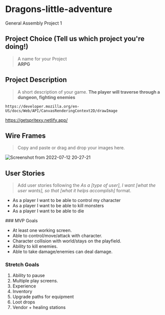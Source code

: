 # Dragons-little-adventure
General Assembly Project 1


## Project Choice (Tell us which project you're doing!)
> A name for your Project  
    <strong>ARPG</strong>
## Project Description
> A short description of your game.
    <strong>The player will traverse through a dungeon, fighting enemies</strong>
    
    https://developer.mozilla.org/en-US/docs/Web/API/CanvasRenderingContext2D/drawImage

   https://getspritexy.netlify.app/
   

## Wire Frames
> Copy and paste or drag and drop your images here.

![Screenshot from 2022-07-12 20-27-21](https://media.git.generalassemb.ly/user/43741/files/8c14e94a-af9b-463e-adf3-5c6128c00cbd)

## User Stories
> Add user stories following the _As a [type of user], I want [what the user wants], so that [what it helps accomplish]_ format.
<ul>
<li>As a player I want to be able to control my character</li>
<li>As a player I want to be able to kill monsters</li>
<li>As a player I want to be able to die</li>
</ul>
### MVP Goals
<ul>
<li>At least one working screen. </li>
<li>Able to control/move/attack with character.</li>
<li>Character collision with world/stays on the playfield.</li>
<li>Ability to kill enemies.</li>
<li>Able to take damage/enemies can deal damage.</li>
</ul>

### Stretch Goals
<ol>
<li>Ability to pause</li>
<li>Multiple play screens.</li>
<li>Experience</li>
<li>Inventory</li>
<li>Upgrade paths for equipment</li>
<li>Loot drops</li>
<li>Vendor + healing stations</li>
</ol>
